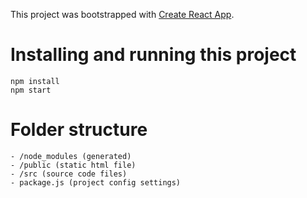 This project was bootstrapped with [Create React App](https://github.com/facebook/create-react-app).

# Installing and running this project

```
npm install
npm start
```

# Folder structure
```
- /node_modules (generated)
- /public (static html file)
- /src (source code files)
- package.js (project config settings)
```

